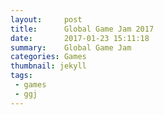 ```yaml
---
layout:     post
title:      Global Game Jam 2017
date:       2017-01-23 15:11:18
summary:    Global Game Jam
categories: Games
thumbnail: jekyll
tags:
 - games
 - ggj
---
```


